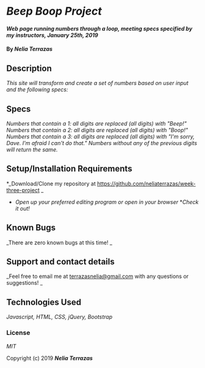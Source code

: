 # _Beep Boop Project_

#### _Web page running numbers through a loop, meeting specs specified by my instructors, January 25th, 2019_

#### By _**Nelia Terrazas**_

## Description

_This site will transform and create a set of numbers based on user input and the following specs:_

## Specs
_Numbers that contain a 1: all digits are replaced (all digits) with "Beep!"_
_Numbers that contain a 2: all digits are replaced (all digits) with "Boop!"_
_Numbers that contain a 3: all digits are replaced (all digits) with "I'm sorry, Dave. I'm afraid I can't do that."_
_Numbers without any of the previous digits will return the same._

## Setup/Installation Requirements

*_Download/Clone my repository at https://github.com/neliaterrazas/week-three-project _
* _Open up your preferred editing program or open in your browser_
*_Check it out!_



## Known Bugs

_There are zero known bugs at this time! _

## Support and contact details

_Feel free to email me at terrazasnelia@gmail.com with any questions or suggestions! _

## Technologies Used

_Javascript, HTML, CSS, jQuery, Bootstrap_

### License

*MIT*

Copyright (c) 2019 **_Nelia Terrazas_**
